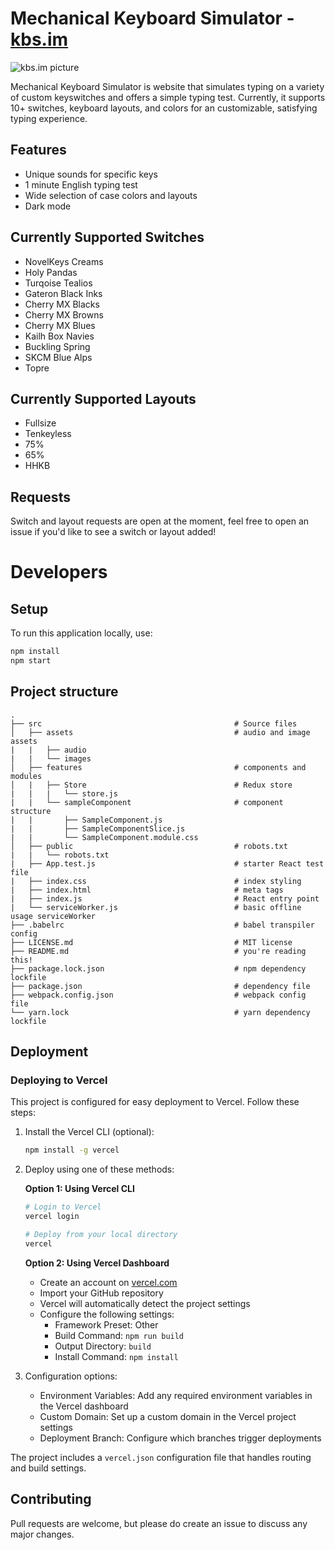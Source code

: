 # Mechanical Keyboard Simulator - [kbs.im](https://kbs.im)
![kbs.im picture](https://github.com/tplai/kbsim/blob/master/src/assets/images/demo.PNG)

Mechanical Keyboard Simulator is website that simulates typing on a variety of custom keyswitches and offers a simple typing test. Currently, it supports 10+ switches, keyboard layouts, and colors for an customizable, satisfying typing experience.

## Features
- Unique sounds for specific keys
- 1 minute English typing test
- Wide selection of case colors and layouts
- Dark mode

## Currently Supported Switches
- NovelKeys Creams
- Holy Pandas
- Turqoise Tealios
- Gateron Black Inks
- Cherry MX Blacks
- Cherry MX Browns
- Cherry MX Blues
- Kailh Box Navies
- Buckling Spring
- SKCM Blue Alps
- Topre

## Currently Supported Layouts
- Fullsize
- Tenkeyless
- 75%
- 65%
- HHKB

## Requests
Switch and layout requests are open at the moment, feel free to open an issue if you'd like to see a switch or layout added!

# Developers

## Setup
To run this application locally, use:

```bash
npm install
npm start
```

## Project structure
    .
    ├── src                                           # Source files
    │   ├── assets                                    # audio and image assets
    |   |   ├── audio  
    |   |   └── images
    │   ├── features                                  # components and modules
    │   |   ├── Store                                 # Redux store
    |   |   |   └── store.js
    |   |   └── sampleComponent                       # component structure
    |   |       ├── SampleComponent.js
    |   |       ├── SampleComponentSlice.js
    |   |       └── SampleComponent.module.css
    │   ├── public                                    # robots.txt
    |   |   └── robots.txt
    |   ├── App.test.js                               # starter React test file
    |   ├── index.css                                 # index styling
    |   ├── index.html                                # meta tags
    |   ├── index.js                                  # React entry point
    |   └── serviceWorker.js                          # basic offline usage serviceWorker
    ├── .babelrc                                      # babel transpiler config
    ├── LICENSE.md                                    # MIT license
    ├── README.md                                     # you're reading this!
    ├── package.lock.json                             # npm dependency lockfile
    ├── package.json                                  # dependency file
    ├── webpack.config.json                           # webpack config file
    └── yarn.lock                                     # yarn dependency lockfile

## Deployment

### Deploying to Vercel

This project is configured for easy deployment to Vercel. Follow these steps:

1. Install the Vercel CLI (optional):
   ```bash
   npm install -g vercel
   ```

2. Deploy using one of these methods:

   **Option 1: Using Vercel CLI**
   ```bash
   # Login to Vercel
   vercel login
   
   # Deploy from your local directory
   vercel
   ```

   **Option 2: Using Vercel Dashboard**
   - Create an account on [vercel.com](https://vercel.com)
   - Import your GitHub repository
   - Vercel will automatically detect the project settings
   - Configure the following settings:
     - Framework Preset: Other
     - Build Command: `npm run build`
     - Output Directory: `build`
     - Install Command: `npm install`

3. Configuration options:
   - Environment Variables: Add any required environment variables in the Vercel dashboard
   - Custom Domain: Set up a custom domain in the Vercel project settings
   - Deployment Branch: Configure which branches trigger deployments

The project includes a `vercel.json` configuration file that handles routing and build settings.

## Contributing
Pull requests are welcome, but please do create an issue to discuss any major changes.
